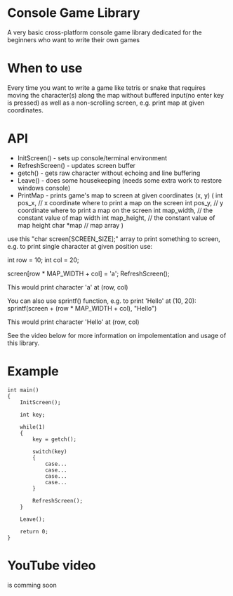 # Console Game Library
A very basic cross-platform console game library dedicated
for the beginners who want to write their own games

# When to use
Every time you want to write a game like tetris or snake
that requires moving the character(s) along the map without
buffered input(no enter key is pressed) as well as a non-scrolling
screen, e.g. print map at given coordinates.

# API

  - InitScreen() - sets up console/terminal environment
  - RefreshScreen() - updates screen buffer
  - getch() - gets raw character without echoing and line buffering
  - Leave() - does some housekeeping (needs some extra work to restore windows console)
  - PrintMap - prints game's map to screen at given coordinates (x, y)
    (
        int pos_x,        // x coordinate where to print a map on the screen
        int pos_y,        // y coordinate where to print a map on the screen
        int map_width,    // the constant value of map width
        int map_height,   // the constant value of map height
        char *map         // map array
    )

  use this "char screen[SCREEN_SIZE];" array to print something to screen,
  e.g. to print single character at given position use:
  
  int row = 10; int col = 20;
  
  screen[row * MAP_WIDTH + col] = 'a';
  RefreshScreen();
  
  This would print character 'a' at (row, col)
  
  You can also use sprintf() function, e.g. to print 'Hello' at (10, 20):
  sprintf(screen + (row * MAP_WIDTH + col), "Hello")
  
  This would print character 'Hello' at (row, col)
  
  See the video below for more information on impolementation and usage
  of this library.

# Example
    int main()
    {
        InitScreen();

        int key;

        while(1)
        {
            key = getch();

            switch(key)
            {
                case...
                case...
                case...
                case...
            }

            RefreshScreen();
        }

        Leave();

        return 0;
    }

# YouTube video
is comming soon
